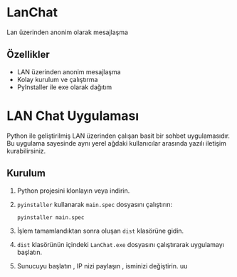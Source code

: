 # LanChat
Lan üzerinden anonim olarak mesajlaşma 

## Özellikler

- LAN üzerinden anonim mesajlaşma
- Kolay kurulum ve çalıştırma
- PyInstaller ile exe olarak dağıtım

# LAN Chat Uygulaması

Python ile geliştirilmiş LAN üzerinden çalışan basit bir sohbet uygulamasıdır. Bu uygulama sayesinde aynı yerel ağdaki kullanıcılar arasında yazılı iletişim kurabilirsiniz.

## Kurulum

1. Python projesini klonlayın veya indirin.
2. `pyinstaller` kullanarak `main.spec` dosyasını çalıştırın:

   ```bash
   pyinstaller main.spec

3. İşlem tamamlandıktan sonra oluşan `dist` klasörüne gidin.
4. `dist` klasörünün içindeki `LanChat.exe` dosyasını çalıştırarak uygulamayı başlatın.
5. Sunucuyu başlatın , IP nizi paylaşın , isminizi değiştirin.
uu